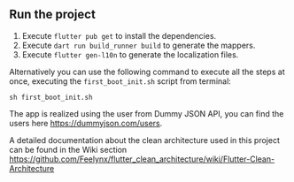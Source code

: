 ## Run the project

1. Execute `flutter pub get` to install the dependencies.
2. Execute `dart run build_runner build` to generate the mappers.
3. Execute `flutter gen-l10n` to generate the localization files.

Alternatively you can use the following command to execute all the steps at once, executing the `first_boot_init.sh` script from terminal:

    sh first_boot_init.sh

The app is realized using the user from Dummy JSON API, you can find the users here https://dummyjson.com/users.

A detailed documentation about the clean architecture used in this project can be found
in the Wiki section https://github.com/Feelynx/flutter_clean_architecture/wiki/Flutter-Clean-Architecture
